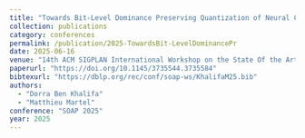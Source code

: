 ```yaml
---
title: "Towards Bit-Level Dominance Preserving Quantization of Neural Classifiers"
collection: publications
category: conferences
permalink: /publication/2025-TowardsBit-LevelDominancePr
date: 2025-06-16
venue: "14th ACM SIGPLAN International Workshop on the State Of the Art in Program Analysis (SOAP 2025), Seoul, Republic of Korea"
paperurl: "https://doi.org/10.1145/3735544.3735584"
bibtexurl: "https://dblp.org/rec/conf/soap-ws/KhalifaM25.bib"
authors:
  - "Dorra Ben Khalifa"
  - "Matthieu Martel"
conference: "SOAP 2025"
year: 2025
---
```

